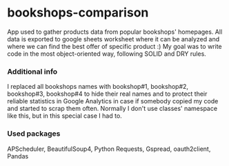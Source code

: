 # bookshops-comparison
App used to gather products data from popular bookshops' homepages. All data is exported to google sheets worksheet where it can be analyzed and where we can find the best offer of specific product :)
My goal was to write code in the most object-oriented way, following SOLID and DRY rules.

### Additional info
I replaced all bookshops names with bookshop#1, bookshop#2, bookshop#3, bookshop#4 to hide their real names and to protect their reliable statistics in Google Analytics in case if somebody copied my code and started to scrap them often. Normally I don't use classes' namespace like this, but in this special case I had to.

### Used packages
APScheduler, BeautifulSoup4, Python Requests, Gspread, oauth2client, Pandas
